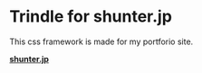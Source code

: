 Trindle for shunter.jp
=======

This css framework is made for my portforio site.  

[__shunter.jp__](http://shunter.jp) 